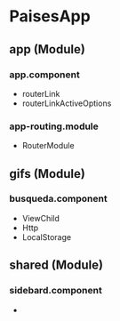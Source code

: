 # PaisesApp

## app (Module)
### app.component
* routerLink
* routerLinkActiveOptions

### app-routing.module
* RouterModule

## gifs (Module)
### busqueda.component
* ViewChild
* Http
* LocalStorage

## shared (Module)
### sidebard.component
* 

